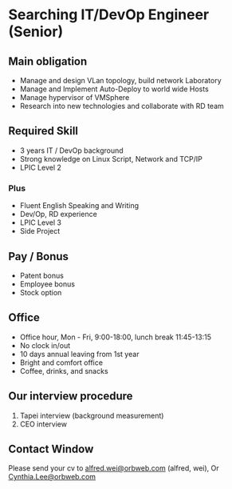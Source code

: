 
# Searching IT/DevOp Engineer (Senior)

## Main obligation

- Manage and design VLan topology, build network Laboratory
- Manage and Implement Auto-Deploy to world wide Hosts
- Manage hypervisor of VMSphere
- Research into new technologies and collaborate with RD team

## Required Skill

- 3 years IT / DevOp background
- Strong knowledge on Linux Script, Network and TCP/IP
- LPIC Level 2

### Plus

- Fluent English Speaking and Writing
- Dev/Op, RD experience
- LPIC Level 3
- Side Project

## Pay / Bonus

- Patent bonus
- Employee bonus
- Stock option

## Office

- Office hour, Mon - Fri, 9:00-18:00, lunch break 11:45-13:15
- No clock in/out
- 10 days annual leaving from 1st year
- Bright and comfort office 
- Coffee, drinks, and snacks 

## Our interview procedure

1. Tapei interview (background measurement)
2. CEO interview

## Contact Window

Please send your cv to alfred.wei@orbweb.com (alfred, wei), Or Cynthia.Lee@orbweb.com
 

